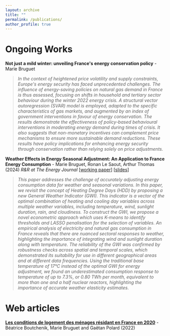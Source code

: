 ```yaml
---
layout: archive
title: ""
permalink: /publications/
author_profile: true
---
```




# Ongoing Works
**Not just a mild winter: unveiling France's energy conservation policy** - Marie Bruguet
> *In the context of heightened price volatility and supply constraints, Europe's energy security has faced unprecedented challenges. The influence of energy-saving policies on natural gas demand in France is thus assessed, focusing on shifts in household and tertiary sector behaviour during the winter 2022 energy crisis.  A structural vector autoregression (SVAR) model is employed, adapted to the specific characteristics of gas markets, and augmented by an index of government interventions in favour of energy conservation. The results demonstrate the effectiveness of policy-based behavioural interventions in moderating energy demand during times of crisis. It also suggests that non-monetary incentives can complement price mechanisms to ensure more sustainable demand reductions. These results have policy implications for enhancing energy security through conservation rather than relying solely on price adjustments.*

**Weather Effects in Energy Seasonal Adjustment: An Application to France Energy Consumption** - Marie Bruguet, Ronan Le Saout, Arthur Thomas (2024) *R&R at The Energy Journal*
[[working paper](https://www.chaireeconomieduclimat.org/wp-content/uploads/2024/10/WP-2024-05.pdf)] [[slides](https://mbruguet.github.io/files/faee_bruguet.pdf)]
>*This paper addresses the challenge of accurately adjusting energy consumption data for weather and seasonal variations. In this paper, we revisit the concept of Heating Degree Days (HDD) by proposing a new General Weather Indicator (GWI). This indicator is a vector of the optimal combination of heating and cooling day variables across multiple weather variables, including temperature, wind, sunlight duration, rain, and cloudiness. To construct the GWI, we propose a novel econometric approach which uses K-means to identify thresholds and LASSO penalisation for the selection of variables. An empirical analysis of electricity and natural gas consumption in France reveals that there are nuanced sectoral responses to weather, highlighting the importance of integrating wind and sunlight duration along with temperature. The reliability of the GWI was confirmed by robustness checks across spatial and temporal scales, which demonstrated its suitability for use in different geographical areas and at different data frequencies. Using the traditional base temperature of 17°C instead of the optimal GWI for energy adjustment, we found an underestimated consumption response to temperature of up to 7.3%, or 0.80 TWh per month, equivalent to more than one and a half nuclear reactors, highlighting the importance of accurate weather elasticity estimates.*

# Web articles
[**Les conditions de logement des ménages résidant en France en 2020**](https://www.statistiques.developpement-durable.gouv.fr/les-conditions-de-logement-des-menages-residant-en-france-en-2020?rubrique=54&dossier=1050) - Béatrice Boutchenik, Marie Bruguet and Gaëtan Polard (2022)
